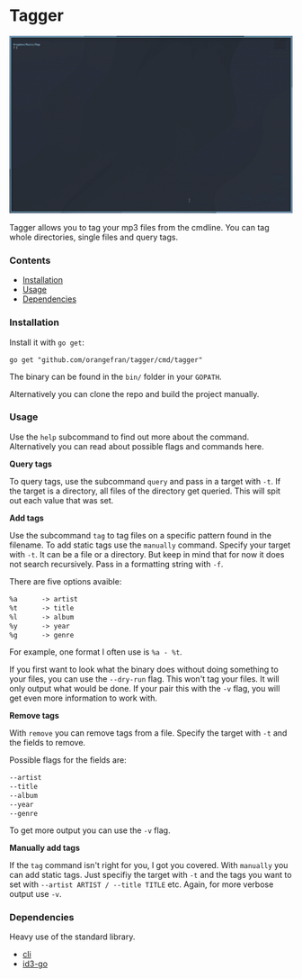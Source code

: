 # Tagger

![A small preview](preview/preview.gif)

Tagger allows you to tag your mp3 files from the cmdline.
You can tag whole directories, single files and query tags.

### Contents

* [Installation](#installation)
* [Usage](#usage)
* [Dependencies](#dependencies)

### Installation

Install it with `go get`:

```
go get "github.com/orangefran/tagger/cmd/tagger"
```

The binary can be found in the `bin/` folder in your `GOPATH`.

Alternatively you can clone the repo and build the project manually.

### Usage

Use the `help` subcommand to find out more about the command.
Alternatively you can read about possible flags and commands here.

__Query tags__

To query tags, use the subcommand `query` and pass in a target with `-t`.
If the target is a directory, all files of the directory get queried.
This will spit out each value that was set.

__Add tags__

Use the subcommand `tag` to tag files on a specific pattern found in the filename.
To add static tags use the `manually` command.
Specify your target with `-t`. It can be a file or a directory.
But keep in mind that for now it does not search recursively.
Pass in a formatting string with `-f`.

There are five options avaible:

```
%a      -> artist
%t      -> title
%l      -> album
%y      -> year
%g      -> genre
```

For example, one format I often use is `%a - %t`.

If you first want to look what the binary does without
doing something to your files, you can use the `--dry-run` flag.
This won't tag your files. It will only output what would be done. 
If your pair this with the `-v` flag, you will get even more information to work with.

__Remove tags__

With `remove` you can remove tags from a file.
Specify the target with `-t` and the fields to remove.

Possible flags for the fields are:

```
--artist
--title
--album
--year
--genre
```

To get more output you can use the `-v` flag.

__Manually add tags__

If the `tag` command isn't right for you, I got you covered.
With `manually` you can add static tags.
Just specifiy the target with `-t` and the tags you want to set with `--artist ARTIST / --title TITLE` etc.
Again, for more verbose output use `-v`.

### Dependencies

Heavy use of the standard library.

* [cli](https://github.com/urfave/cli)
* [id3-go](https://github.com/mikkyang/id3-go)
